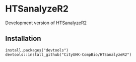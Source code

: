 # HTSanalyzeR2
Development version of HTSanalyzeR2

## Installation

```
install.packages("devtools")
devtools::install_github("CityUHK-CompBio/HTSanalyzeR2")
```
